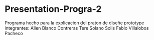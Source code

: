 # Presentation-Progra-2
Programa hecho para la explicacion del praton de diseñe prototype
integrantes:
Allen Blanco Contreras
Tere Solano Solis
Fabio Villalobos  Pacheco

